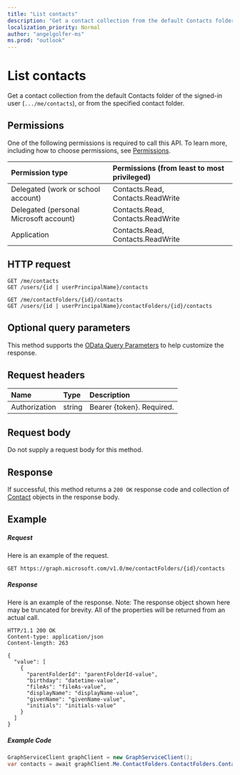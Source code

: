 ```yaml
---
title: "List contacts"
description: "Get a contact collection from the default Contacts folder of the signed-in user (`.../me/contacts`), or from the specified contact folder."
localization_priority: Normal
author: "angelgolfer-ms"
ms.prod: "outlook"
---
```


# List contacts

Get a contact collection from the default Contacts folder of the signed-in user (`.../me/contacts`), or from the specified contact folder.
## Permissions
One of the following permissions is required to call this API. To learn more, including how to choose permissions, see [Permissions](/graph/permissions-reference).

|Permission type      | Permissions (from least to most privileged)              |
|:--------------------|:---------------------------------------------------------|
|Delegated (work or school account) | Contacts.Read, Contacts.ReadWrite    |
|Delegated (personal Microsoft account) | Contacts.Read, Contacts.ReadWrite    |
|Application | Contacts.Read, Contacts.ReadWrite |

## HTTP request
<!-- { "blockType": "ignored" } -->
```http
GET /me/contacts
GET /users/{id | userPrincipalName}/contacts

GET /me/contactFolders/{id}/contacts
GET /users/{id | userPrincipalName}/contactFolders/{id}/contacts
```
## Optional query parameters
This method supports the [OData Query Parameters](https://developer.microsoft.com/graph/docs/concepts/query_parameters) to help customize the response.
## Request headers
| Name       | Type | Description|
|:-----------|:------|:----------|
| Authorization  | string  | Bearer {token}. Required. |

## Request body
Do not supply a request body for this method.

## Response

If successful, this method returns a `200 OK` response code and collection of [Contact](../resources/contact.md) objects in the response body.
## Example
##### Request
Here is an example of the request.
<!-- {
  "blockType": "request",
  "name": "get_contacts"
}-->
```http
GET https://graph.microsoft.com/v1.0/me/contactFolders/{id}/contacts
```
##### Response
Here is an example of the response. Note: The response object shown here may be truncated for brevity. All of the properties will be returned from an actual call.
<!-- {
  "blockType": "response",
  "truncated": true,
  "@odata.type": "microsoft.graph.contact",
  "isCollection": true
} -->
```http
HTTP/1.1 200 OK
Content-type: application/json
Content-length: 263

{
  "value": [
    {
      "parentFolderId": "parentFolderId-value",
      "birthday": "datetime-value",
      "fileAs": "fileAs-value",
      "displayName": "displayName-value",
      "givenName": "givenName-value",
      "initials": "initials-value"
    }
  ]
}
```

##### Example Code

```C#
GraphServiceClient graphClient = new GraphServiceClient();
var contacts = await graphClient.Me.ContactFolders.ContactFolders.Contacts.Request().GetAsync();

```

<!-- uuid: 8fcb5dbc-d5aa-4681-8e31-b001d5168d79
2015-10-25 14:57:30 UTC -->
<!-- {
  "type": "#page.annotation",
  "description": "List contacts",
  "keywords": "",
  "section": "documentation",
  "tocPath": ""
}-->
